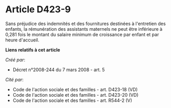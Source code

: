 # Article D423-9

Sans préjudice des indemnités et des fournitures destinées à l'entretien des enfants, la rémunération des assistants
maternels ne peut être inférieure à 0,281 fois le montant du salaire minimum de croissance par enfant et par heure d'accueil.

**Liens relatifs à cet article**

_Créé par_:

  - Décret n°2008-244 du 7 mars 2008 - art. 5

_Cité par_:

  - Code de l'action sociale et des familles - art. D423-18 (VD)
  - Code de l'action sociale et des familles - art. D423-20 (VD)
  - Code de l'action sociale et des familles - art. R544-2 (V)
